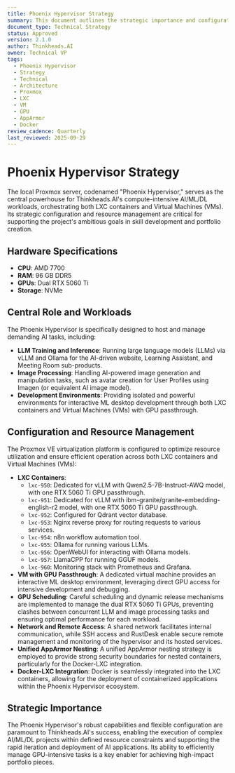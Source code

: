 ```yaml
---
title: Phoenix Hypervisor Strategy
summary: This document outlines the strategic importance and configuration of the Phoenix Hypervisor, the central powerhouse for Thinkheads.AI's compute-intensive AI/ML/DL workloads.
document_type: Technical Strategy
status: Approved
version: 2.1.0
author: Thinkheads.AI
owner: Technical VP
tags:
  - Phoenix Hypervisor
  - Strategy
  - Technical
  - Architecture
  - Proxmox
  - LXC
  - VM
  - GPU
  - AppArmor
  - Docker
review_cadence: Quarterly
last_reviewed: 2025-09-29
---
```

# Phoenix Hypervisor Strategy

The local Proxmox server, codenamed "Phoenix Hypervisor," serves as the central powerhouse for Thinkheads.AI's compute-intensive AI/ML/DL workloads, orchestrating both LXC containers and Virtual Machines (VMs). Its strategic configuration and resource management are critical for supporting the project's ambitious goals in skill development and portfolio creation.

## Hardware Specifications
*   **CPU**: AMD 7700
*   **RAM**: 96 GB DDR5
*   **GPUs**: Dual RTX 5060 Ti
*   **Storage**: NVMe

## Central Role and Workloads
The Phoenix Hypervisor is specifically designed to host and manage demanding AI tasks, including:
*   **LLM Training and Inference**: Running large language models (LLMs) via vLLM and Ollama for the AI-driven website, Learning Assistant, and Meeting Room sub-products.
*   **Image Processing**: Handling AI-powered image generation and manipulation tasks, such as avatar creation for User Profiles using Imagen (or equivalent AI image model).
*   **Development Environments**: Providing isolated and powerful environments for interactive ML desktop development through both LXC containers and Virtual Machines (VMs) with GPU passthrough.

## Configuration and Resource Management
The Proxmox VE virtualization platform is configured to optimize resource utilization and ensure efficient operation across both LXC containers and Virtual Machines (VMs):
*   **LXC Containers**:
    *   `lxc-950`: Dedicated for vLLM with Qwen2.5-7B-Instruct-AWQ model, with one RTX 5060 Ti GPU passthrough.
    *   `lxc-951`: Dedicated for vLLM with ibm-granite/granite-embedding-english-r2 model, with one RTX 5060 Ti GPU passthrough.
    *   `lxc-952`: Configured for Qdrant vector database.
    *   `lxc-953`: Nginx reverse proxy for routing requests to various services.
    *   `lxc-954`: n8n workflow automation tool.
    *   `lxc-955`: Ollama for running various LLMs.
    *   `lxc-956`: OpenWebUI for interacting with Ollama models.
    *   `lxc-957`: LlamaCPP for running GGUF models.
    *   `lxc-960`: Monitoring stack with Prometheus and Grafana.
*   **VM with GPU Passthrough**: A dedicated virtual machine provides an interactive ML desktop environment, leveraging direct GPU access for intensive development and debugging.
*   **GPU Scheduling**: Careful scheduling and dynamic release mechanisms are implemented to manage the dual RTX 5060 Ti GPUs, preventing clashes between concurrent LLM and image processing tasks and ensuring optimal performance for each workload.
*   **Network and Remote Access**: A shared network facilitates internal communication, while SSH access and RustDesk enable secure remote management and monitoring of the hypervisor and its hosted services.
*   **Unified AppArmor Nesting**: A unified AppArmor nesting strategy is employed to provide strong security boundaries for nested containers, particularly for the Docker-LXC integration.
*   **Docker-LXC Integration**: Docker is seamlessly integrated into the LXC containers, allowing for the deployment of containerized applications within the Phoenix Hypervisor ecosystem.

## Strategic Importance
The Phoenix Hypervisor's robust capabilities and flexible configuration are paramount to Thinkheads.AI's success, enabling the execution of complex AI/ML/DL projects within defined resource constraints and supporting the rapid iteration and deployment of AI applications. Its ability to efficiently manage GPU-intensive tasks is a key enabler for achieving high-impact portfolio pieces.
